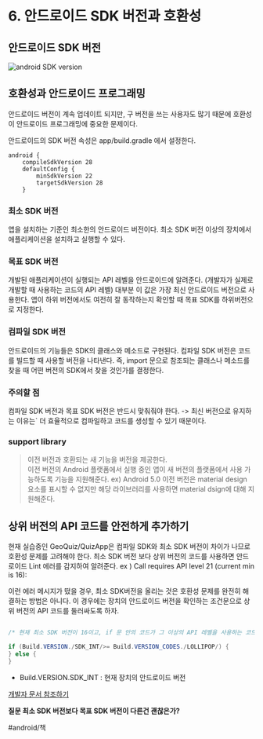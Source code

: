 # 6. 안드로이드 SDK 버전과 호환성
## 안드로이드 SDK 버전
![android SDK version](https://i.stack.imgur.com/XMLou.png)

## 호환성과 안드로이드 프로그래밍
안드로이드 버전이 계속 업데이트 되지만, 구 버전을 쓰는 사용자도 많기 때문에 호환성이 안드로이드 프로그래밍에 중요한 문제이다. 

안드로이드의 SDK 버전 속성은 app/build.gradle 에서 설정한다.

```
android {
    compileSdkVersion 28
    defaultConfig {
        minSdkVersion 22
        targetSdkVersion 28
    }
```

### 최소 SDK 버전
앱을 설치하는 기준인 최소한의 안드로이드 버전이다. 
최소 SDK 버전 이상의 장치에서 애플리케이션을 설치하고 실행할 수 있다.

### 목표 SDK 버전
개발된 애플리케이션이 실행되는 API 레벨을 안드로이드에 알려준다. 
(개발자가 실제로 개발할 때 사용하는 코드의 API 레벨)
대부분 이 값은 가장 최신 안드로이드 버전으로 사용한다.
앱이 하위 버전에서도 여전히 잘 동작하는지 확인할 때 목표 SDK를 하위버전으로 지정한다. 

### 컴파일 SDK 버전
안드로이드의 기능들은 SDK의 클래스와 메소드로 구현된다. 
컴파일 SDK 버전은 코드를 빌드할 때 사용할 버전을 나타낸다. 
즉,  import 문으로 참조되는 클래스나 메소드를 찾을 때 어떤 버전의 SDK에서 찾을 것인가를 결정한다.

### 주의할 점
컴파일 SDK 버전과 목표 SDK 버전은 반드시 맞춰줘야 한다.
-> 최신 버전으로 유지하는 이유는` 더 효율적으로 컴파일하고 코드를 생성할 수 있기 때문이다.

### support library
> 이전 버전과 호환되는 새 기능을 버전을 제공한다.   
이전 버전의 Android 플랫폼에서 실행 중인 앱이 새 버전의 플랫폼에서 사용 가능하도록 기능을 지원해준다. 
ex) Android 5.0 이전 버전은 material design 요소를 표시할 수 없지만 해당 라이브러리를 사용하면 material dsign에 대해 지원해준다.

## 상위 버전의 API 코드를 안전하게 추가하기
현재 실습중인 GeoQuiz/QuizApp은 컴파일 SDK와 최소 SDK 버전이 차이가 나므로 호환성 문제를 고려해야 한다.
최소 SDK 버전 보다 상위 버전의 코드를 사용하면 안드로이드 Lint 에러를 감지하여 알려준다.
ex ) Call requires API level 21 (current min is 16):

이런 에러 메시지가 떴을 경우, 최소 SDK버전을 올리는 것은 호환성 문제를 완전히 해결하는 방법은 아니다. 이 경우에는 장치의 안드로이드 버전을 확인하는 조건문으로 상위 버전의 API 코드를 둘러싸도록 하자.

```java

/* 현재 최소 SDK 버전이 16이고, if 문 안의 코드가 그 이상의 API 레벨을 사용하는 코드라면 */

if (Build.VERSION./SDK_INT/>= Build.VERSION_CODES./LOLLIPOP/) {
} else {    
}

```

* Build.VERSION.SDK_INT :  현재 장치의 안드로이드 버전

[개발자 문서 참조하기](http://developer.android.com/)

**질문 최소 SDK 버전보다 목표 SDK 버전이 다른건 괜찮은가?**





#android/책